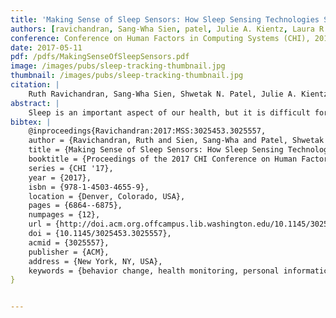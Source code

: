 ```yaml
---
title: 'Making Sense of Sleep Sensors: How Sleep Sensing Technologies Support and Undermine Sleep Health'
authors: [ravichandran, Sang-Wha Sien, patel, Julie A. Kientz, Laura R. Pina]
conference: Conference on Human Factors in Computing Systems (CHI), 2017
date: 2017-05-11
pdf: /pdfs/MakingSenseOfSleepSensors.pdf
image: /images/pubs/sleep-tracking-thumbnail.jpg
thumbnail: /images/pubs/sleep-tracking-thumbnail.jpg
citation: |
    Ruth Ravichandran, Sang-Wha Sien, Shwetak N. Patel, Julie A. Kientz, and Laura R. Pina. 2017. Making Sense of Sleep Sensors: How Sleep Sensing Technologies Support and Undermine Sleep Health. In Proceedings of the 2017 CHI Conference on Human Factors in Computing Systems (CHI '17). ACM, New York, NY, USA, 6864-6875. DOI: https://doi-org.offcampus.lib.washington.edu/10.1145/3025453.3025557
abstract: |
    Sleep is an important aspect of our health, but it is difficult for people to track manually because it is an unconscious activity. The ability to sense sleep has aimed to lower the barriers of tracking sleep. Although sleep sensors are widely available, their usefulness and potential to promote healthy sleep behaviors has not been fully realized. To understand people’s perspectives on sleep sensing devices and their potential for promoting sleep health, we surveyed 87 and interviewed 12 people who currently use or have previously used sleep sensors, interviewed 5 sleep medical experts, and conducted an in-depth qualitative analysis of 6986 reviews of the most popular commercial sleep sensing technologies. We found that the feedback provided by current sleep sensing technologies affects users’ perceptions of their sleep and encourages goals that are in tension with evidence-based methods for promoting good sleep health. Our research provides design recommendations for improving the feedback of sleep sensing technologies by bridging the gap between expert and user goals.
bibtex: |
    @inproceedings{Ravichandran:2017:MSS:3025453.3025557,
    author = {Ravichandran, Ruth and Sien, Sang-Wha and Patel, Shwetak N. and Kientz, Julie A. and Pina, Laura R.},
    title = {Making Sense of Sleep Sensors: How Sleep Sensing Technologies Support and Undermine Sleep Health},
    booktitle = {Proceedings of the 2017 CHI Conference on Human Factors in Computing Systems},
    series = {CHI '17},
    year = {2017},
    isbn = {978-1-4503-4655-9},
    location = {Denver, Colorado, USA},
    pages = {6864--6875},
    numpages = {12},
    url = {http://doi.acm.org.offcampus.lib.washington.edu/10.1145/3025453.3025557},
    doi = {10.1145/3025453.3025557},
    acmid = {3025557},
    publisher = {ACM},
    address = {New York, NY, USA},
    keywords = {behavior change, health monitoring, personal informatics, quantified self, sleep, sleep sensing, sleep tracking},
} 


---
```

